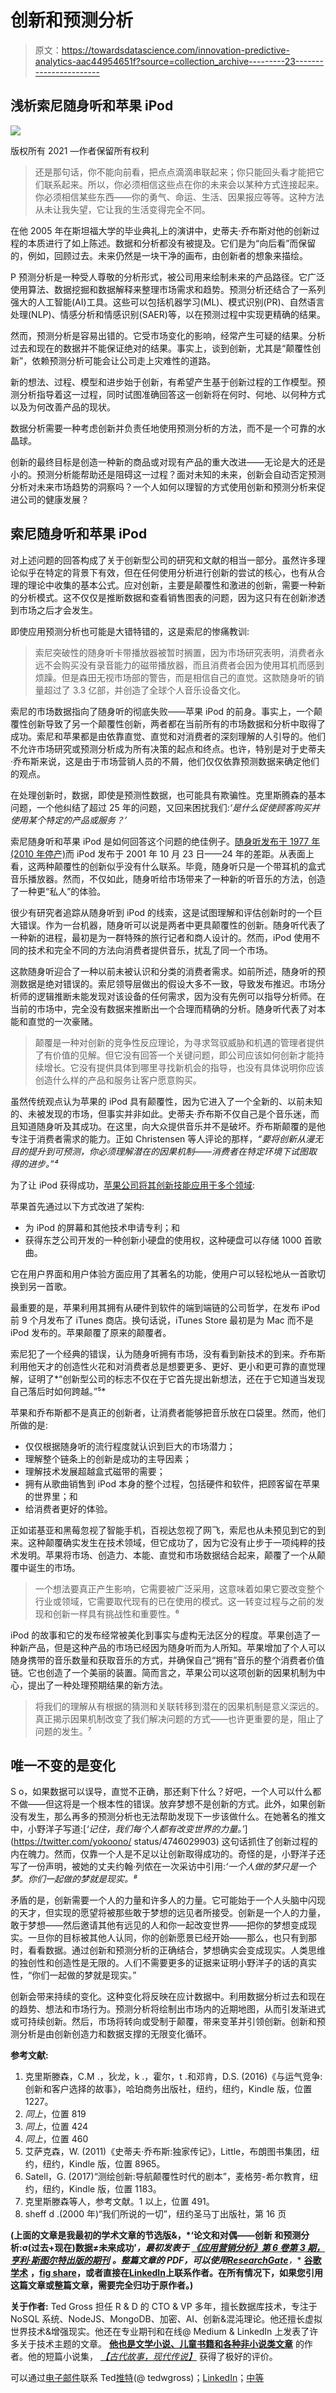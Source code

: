 # 创新和预测分析

> 原文：<https://towardsdatascience.com/innovation-predictive-analytics-aac44954651f?source=collection_archive---------23----------------------->

## 浅析索尼随身听和苹果 iPod

![](img/f98a5af4787fa076aeb4ed69fbb5b57a.png)

版权所有 2021 —作者保留所有权利

> 还是那句话，你不能向前看，把点点滴滴串联起来；你只能回头看才能把它们联系起来。所以，你必须相信这些点在你的未来会以某种方式连接起来。你必须相信某些东西——你的勇气、命运、生活、因果报应等等。这种方法从未让我失望，它让我的生活变得完全不同。

在他 2005 年在斯坦福大学的毕业典礼上的演讲中，史蒂夫·乔布斯对他的创新过程的本质进行了如上陈述。数据和分析都没有被提及。它们是为“向后看”而保留的，例如，回顾过去。未来仍然是一块干净的画布，由创新者的想象来描绘。

P 预测分析是一种受人尊敬的分析形式，被公司用来绘制未来的产品路径。它广泛使用算法、数据挖掘和数据解释来整理市场需求和趋势。预测分析还结合了一系列强大的人工智能(AI)工具。这些可以包括机器学习(ML)、模式识别(PR)、自然语言处理(NLP)、情感分析和情感识别(SAER)等，以在预测过程中实现更精确的结果。

然而，预测分析是容易出错的。它受市场变化的影响，经常产生可疑的结果。分析过去和现在的数据并不能保证绝对的结果。事实上，谈到创新，尤其是“颠覆性创新”，依赖预测分析可能会让公司走上灾难性的道路。

新的想法、过程、模型和进步始于创新，有希望产生基于创新过程的工作模型。预测分析指导着这一过程，同时试图准确回答这一创新将在何时、何地、以何种方式以及为何改善产品的现状。

数据分析需要一种考虑创新并负责任地使用预测分析的方法，而不是一个可靠的水晶球。

创新的最终目标是创造一种新的商品或对现有产品的重大改进——无论是大的还是小的。预测分析能帮助还是阻碍这一过程？面对未知的未来，创新会自动否定预测分析对未来市场趋势的洞察吗？一个人如何以理智的方式使用创新和预测分析来促进公司的健康发展？

## 索尼随身听和苹果 iPod

对上述问题的回答构成了关于创新型公司的研究和文献的相当一部分。虽然许多理论似乎在特定的背景下有效，但在任何使用分析进行创新的尝试的核心，也有从合理的理论中收集的基本公式。应对创新，主要是颠覆性和激进的创新，需要一种新的分析模式。这不仅仅是推断数据和查看销售图表的问题，因为这只有在创新渗透到市场之后才会发生。

即使应用预测分析也可能是大错特错的，这是索尼的惨痛教训:

> 索尼突破性的随身听卡带播放器被暂时搁置，因为市场研究表明，消费者永远不会购买没有录音能力的磁带播放器，而且消费者会因为使用耳机而感到烦躁。但是森田无视市场部的警告，而是相信自己的直觉。这款随身听的销量超过了 3.3 亿部，并创造了全球个人音乐设备文化。

索尼的市场数据指向了随身听的彻底失败——苹果 iPod 的前身。事实上，一个颠覆性创新导致了另一个颠覆性创新，两者都在当前所有的市场数据和分析中取得了成功。索尼和苹果都是由依靠直觉、直觉和对消费者的深刻理解的人引导的。他们不允许市场研究或预测分析成为所有决策的起点和终点。也许，特别是对于史蒂夫·乔布斯来说，这是由于市场营销人员的不屑，他们仅仅依靠预测数据来确定他们的观点。

在处理创新时，数据，即使是预测性数据，也可能具有欺骗性。克里斯腾森的基本问题，一个他纠结了超过 25 年的问题，又回来困扰我们:*‘是什么促使顾客购买并使用某个特定的产品或服务？’*

索尼随身听和苹果 iPod 是如何回答这个问题的绝佳例子。[随身听发布于 1977 年(2010 年停产)](https://en.wikipedia.org/wiki/Walkman)而 iPod 发布于 2001 年 10 月 23 日——24 年的差距。从表面上看，这两种颠覆性的创新似乎没有什么联系。毕竟，随身听只是一个带耳机的盒式音乐播放器。然而，不仅如此，随身听给市场带来了一种新的听音乐的方法，创造了一种更“私人”的体验。

很少有研究者追踪从随身听到 iPod 的线索，这是试图理解和评估创新时的一个巨大错误。作为一台机器，随身听可以说是两者中更具颠覆性的创新。随身听代表了一种新的进程，最初是为一群特殊的旅行记者和商人设计的。然而，iPod 使用不同的技术和完全不同的方法向消费者提供音乐，扰乱了同一个市场。

这款随身听迎合了一种以前未被认识和分类的消费者需求。如前所述，随身听的预测数据是绝对错误的。索尼领导层做出的假设大多不一致，导致发布推迟。市场分析师的逻辑推断未能发现对该设备的任何需求，因为没有先例可以指导分析师。在当前的市场中，完全没有数据来推断出一个合理而精确的分析。随身听代表了对本能和直觉的一次豪赌。

> 颠覆是一种对创新的竞争性反应理论，为寻求驾驭威胁和机遇的管理者提供了有价值的见解。但它没有回答一个关键问题，即公司应该如何创新才能持续增长。它没有提供具体到哪里寻找新机会的指导，也没有具体说明你应该创造什么样的产品和服务让客户愿意购买。

虽然传统观点认为苹果的 iPod 具有颠覆性，因为它进入了一个全新的、以前未知的、未被发现的市场，但事实并非如此。史蒂夫·乔布斯不仅自己是个音乐迷，而且知道随身听及其成功。在这里，向大众提供音乐并不是破坏。乔布斯颠覆的是他专注于消费者需求的能力。正如 Christensen 等人评论的那样，*“要将创新从漫无目的提升到可预测，你必须理解潜在的因果机制——消费者在特定环境下试图取得的进步。”⁴*

为了让 iPod 获得成功，[苹果公司将其创新技能应用于多个领域](https://en.wikipedia.org/wiki/IPod):

苹果首先通过以下方式改进了架构:

*   为 iPod 的屏幕和其他技术申请专利；和
*   获得东芝公司开发的一种创新小硬盘的使用权，这种硬盘可以存储 1000 首歌曲。

它在用户界面和用户体验方面应用了其著名的功能，使用户可以轻松地从一首歌切换到另一首歌。

最重要的是，苹果利用其拥有从硬件到软件的端到端链的公司哲学，在发布 iPod 前 9 个月发布了 iTunes 商店。换句话说，iTunes Store 最初是为 Mac 而不是 iPod 发布的。苹果颠覆了原来的颠覆者。

索尼犯了一个经典的错误，认为随身听拥有市场，没有看到新技术的到来。乔布斯利用他天才的创造性火花和对消费者总是想要更多、更好、更小和更可靠的直觉理解，证明了*“创新型公司的标志不仅在于它首先提出新想法，还在于它知道当发现自己落后时如何跨越。”⁵*

苹果和乔布斯都不是真正的创新者，让消费者能够把音乐放在口袋里。然而，他们所做的是:

*   仅仅根据随身听的流行程度就认识到巨大的市场潜力；
*   理解整个链条上的创新是成功的主导因素；
*   理解技术发展超越盒式磁带的需要；
*   拥有从歌曲销售到 iPod 本身的整个过程，包括硬件和软件，把顾客留在苹果的世界里；和
*   给消费者更好的体验。

正如诺基亚和黑莓忽视了智能手机，百视达忽视了网飞，索尼也从未预见到它的到来。这种颠覆确实发生在技术领域，但它成功了，因为它没有止步于一项纯粹的技术发明。苹果将市场、创造力、本能、直觉和市场数据结合起来，颠覆了一个从颠覆中诞生的市场。

> 一个想法要真正产生影响，它需要被广泛采用，这意味着如果它要改变整个行业或领域，它需要取代现有的已在使用的模式。这一转变过程与之前的发现和创新一样具有挑战性和重要性。⁶

iPod 的故事和它的发布经常被美化到事实与虚构无法区分的程度。苹果创造了一种新产品，但是这种产品的市场已经因为随身听而为人所知。苹果增加了个人可以随身携带的音乐数量和获取音乐的方式，并确保自己“拥有”音乐的整个消费者价值链。它也创造了一个美丽的装置。简而言之，苹果公司以这项创新的因果机制为中心，提出了一种处理预期结果的新方法。

> 将我们的理解从有根据的猜测和关联转移到潜在的因果机制是意义深远的。真正揭示因果机制改变了我们解决问题的方式——也许更重要的是，阻止了问题的发生。⁷

## 唯一不变的是变化

S o，如果数据可以误导，直觉不正确，那还剩下什么？好吧，一个人可以什么都不做——但这将是一个根本性的错误。放弃梦想不是创新的方式。此外，如果创新没有发生，那么再多的预测分析也无法帮助发现下一步该做什么。在她著名的推文中，小野洋子写道:[*‘记住，我们每个人都有改变世界的力量。’*](https://twitter.com/yokoono/ status/4746029903) 这句话抓住了创新过程的内在魄力。然而，仅靠一个人是不足以让创新取得成功的。奇怪的是，小野洋子还写了一份声明，被她的丈夫约翰·列侬在一次采访中引用:*‘一个人做的梦只是一个梦。你们一起做的梦就是现实。⁸*

矛盾的是，创新需要一个人的力量和许多人的力量。它可能始于一个人头脑中闪现的天才，但实现的愿望将被那些敢于梦想的远见者所接受。创新是一个人的力量，敢于梦想——然后邀请其他有远见的人和你一起改变世界——把你的梦想变成现实。一旦你的目标被其他人认同，你的创新愿景已经开始——那么，也只有到那时，看看数据。通过创新和预测分析的正确结合，梦想确实会变成现实。人类思维的独创性和创造性是无限的。人们不需要更多的证据来证明小野洋子的话的真实性，“你们一起做的梦就是现实。”

创新会带来持续的变化。这种变化将反映在应计数据中。利用数据分析过去和现在的趋势、想法和市场行为。预测分析将绘制出市场内的近期地图，从而引发渐进式或可持续创新。然后，市场将转向或受制于颠覆，带来变革并引领创新。创新和预测分析是由创新创造力和数据支撑的无限变化循环。

**参考文献:**

1.  克里斯滕森，C.M .，狄龙，k .，霍尔，t .和邓肯，D.S. (2016)《与运气竞争:创新和客户选择的故事》，哈珀商务出版社，纽约，纽约，Kindle 版，位置 1227。
2.  *同上*，位置 819
3.  *同上*，位置 424
4.  *同上*，位置 460
5.  艾萨克森，W. (2011)《史蒂夫·乔布斯:独家传记》，Little，布朗图书集团，纽约，纽约，Kindle 版，位置 8965。
6.  Satell，G. (2017)“测绘创新:导航颠覆性时代的剧本”，麦格劳-希尔教育，纽约，纽约，Kindle 版，位置 1183。
7.  克里斯滕森等人，参考文献。1 以上，位置 491。
8.  sheff d .(2000 年)“我们所说的一切”，纽约圣马丁出版社，第 16 页

**(上面的文章是我最初的学术文章的节选版&，*‘论文和对偶——创新
和预测分析:σ(过去+现在)数据≠未来成功’*****，最初发表于** [**《应用营销分析》第 6 卷第 3 期，亨利·斯图尔特出版的期刊**](https://hstalks.com/article/6051/thesis-and-antithesis-innovation-and-predictive-an/) **。整篇文章的 PDF，可以使用**[**ResearchGate**](https://www.researchgate.net/publication/349519573_Thesis_and_antithesis_-_Innovation_and_predictive_analytics_S_Past_Present_Data_Future_Success)**，** [**谷歌学术**](https://scholar.google.com/citations?user=qqEe9UEAAAAJ&hl=en) **，**[**fig share**](https://figshare.com/authors/Ted_Gross/10182179)**，或者直接在**[**LinkedIn**](https://www.linkedin.com/in/tedwgross)**上联系作者。在所有情况下，如果您引用这篇文章或整篇文章，需要完全归功于原作者。)**

**关于作者:** Ted Gross 担任 R & D 的 CTO & VP 多年，擅长数据库技术，专注于 NoSQL 系统、NodeJS、MongoDB、加密、AI、创新&混沌理论。他还擅长虚拟世界技术&增强现实。他还在专业期刊和在线@ Medium & LinkedIn 上发表了许多关于技术主题的文章。 [**他也是文学小说、儿童书籍和各种非小说类文章**](http://amazon.com/author/tedgross) 的作者。他的短篇小说集， [*【古代故事，现代传说】*](http://www.amazon.com/Ancient-Tales-Modern-Legends-Collection/dp/1469901714) 获得了极好的评价。

可以通过[电子邮件](http://tedwgross@icloud.com)联系 Ted[推特](https://twitter.com/tedwgross)(@ tedwgross)；[LinkedIn](http://il.linkedin.com/in/tedwgross)；[中等](https://medium.com/@tedwgross)